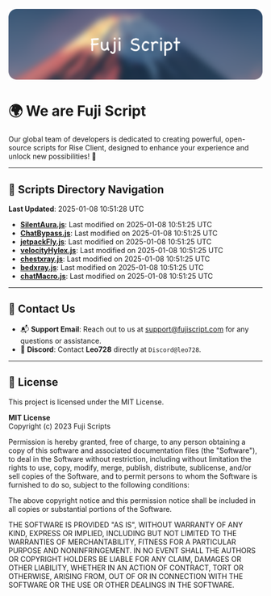 ![Banner](.github/b.webp)

# 🌍 **We are Fuji Script**

Our global team of developers is dedicated to creating powerful, open-source scripts for Rise Client, designed to enhance your experience and unlock new possibilities! 🌟

---
<!-- SCRIPTS_NAVIGATION_START -->
## 📂 **Scripts Directory Navigation**

**Last Updated**: 2025-01-08 10:51:28 UTC

- **[SilentAura.js](scripts/SilentAura.js)**: Last modified on 2025-01-08 10:51:25 UTC
- **[ChatBypass.js](scripts/ChatBypass.js)**: Last modified on 2025-01-08 10:51:25 UTC
- **[jetpackFly.js](scripts/jetpackFly.js)**: Last modified on 2025-01-08 10:51:25 UTC
- **[velocityHylex.js](scripts/velocityHylex.js)**: Last modified on 2025-01-08 10:51:25 UTC
- **[chestxray.js](scripts/chestxray.js)**: Last modified on 2025-01-08 10:51:25 UTC
- **[bedxray.js](scripts/bedxray.js)**: Last modified on 2025-01-08 10:51:25 UTC
- **[chatMacro.js](scripts/chatMacro.js)**: Last modified on 2025-01-08 10:51:25 UTC

<!-- SCRIPTS_NAVIGATION_END -->

---

## 💬 **Contact Us**  
- 📬 **Support Email**: Reach out to us at [support@fujiscript.com](mailto:support@fujiscript.com) for any questions or assistance.  
- 💬 **Discord**: Contact **Leo728** directly at `Discord@leo728`.

---

## 📜 **License**

This project is licensed under the MIT License.  

**MIT License**  
Copyright (c) 2023 Fuji Scripts  

Permission is hereby granted, free of charge, to any person obtaining a copy of this software and associated documentation files (the "Software"), to deal in the Software without restriction, including without limitation the rights to use, copy, modify, merge, publish, distribute, sublicense, and/or sell copies of the Software, and to permit persons to whom the Software is furnished to do so, subject to the following conditions:  

The above copyright notice and this permission notice shall be included in all copies or substantial portions of the Software.  

THE SOFTWARE IS PROVIDED "AS IS", WITHOUT WARRANTY OF ANY KIND, EXPRESS OR IMPLIED, INCLUDING BUT NOT LIMITED TO THE WARRANTIES OF MERCHANTABILITY, FITNESS FOR A PARTICULAR PURPOSE AND NONINFRINGEMENT. IN NO EVENT SHALL THE AUTHORS OR COPYRIGHT HOLDERS BE LIABLE FOR ANY CLAIM, DAMAGES OR OTHER LIABILITY, WHETHER IN AN ACTION OF CONTRACT, TORT OR OTHERWISE, ARISING FROM, OUT OF OR IN CONNECTION WITH THE SOFTWARE OR THE USE OR OTHER DEALINGS IN THE SOFTWARE.  

